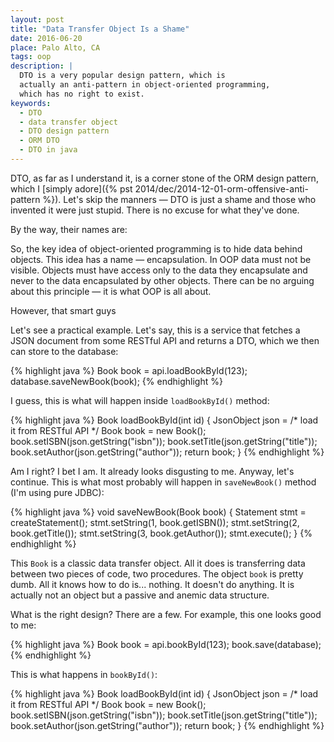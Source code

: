 ```yaml
---
layout: post
title: "Data Transfer Object Is a Shame"
date: 2016-06-20
place: Palo Alto, CA
tags: oop
description: |
  DTO is a very popular design pattern, which is
  actually an anti-pattern in object-oriented programming,
  which has no right to exist.
keywords:
  - DTO
  - data transfer object
  - DTO design pattern
  - ORM DTO
  - DTO in java
---
```


DTO, as far as I understand it, is a corner stone of the ORM design pattern,
which I [simply adore]({% pst 2014/dec/2014-12-01-orm-offensive-anti-pattern %}).
Let's skip the manners &mdash; DTO is just a shame and those who invented
it were just stupid. There is no excuse for what they've done.

<!--more-->

By the way, their names are:

So, the key idea of object-oriented programming is to hide data
behind objects. This idea has a name &mdash; encapsulation. In OOP data
must not be visible. Objects must have access only to the data they
encapsulate and never to the data encapsulated by other objects. There
can be no arguing about this principle &mdash; it is what OOP is all about.

However, that smart guys

Let's see a practical example. Let's say, this is a service that fetches
a JSON document from some RESTful API and returns a DTO, which we then
can store to the database:

{% highlight java %}
Book book = api.loadBookById(123);
database.saveNewBook(book);
{% endhighlight %}

I guess, this is what will happen inside `loadBookById()` method:

{% highlight java %}
Book loadBookById(int id) {
  JsonObject json = /* load it from RESTful API */
  Book book = new Book();
  book.setISBN(json.getString("isbn"));
  book.setTitle(json.getString("title"));
  book.setAuthor(json.getString("author"));
  return book;
}
{% endhighlight %}

Am I right? I bet I am. It already looks disgusting to me. Anyway, let's
continue. This is what most probably will happen in `saveNewBook()` method
(I'm using pure JDBC):

{% highlight java %}
void saveNewBook(Book book) {
  Statement stmt = createStatement();
  stmt.setString(1, book.getISBN());
  stmt.setString(2, book.getTitle());
  stmt.setString(3, book.getAuthor());
  stmt.execute();
}
{% endhighlight %}

This `Book` is a classic data transfer object. All it does is transferring
data between two pieces of code, two procedures. The object `book` is pretty
dumb. All it knows how to do is... nothing. It doesn't do anything. It is
actually not an object but a passive and anemic data structure.

What is the right design? There are a few. For example, this one looks
good to me:

{% highlight java %}
Book book = api.bookById(123);
book.save(database);
{% endhighlight %}

This is what happens in `bookById()`:

{% highlight java %}
Book loadBookById(int id) {
  JsonObject json = /* load it from RESTful API */
  Book book = new Book();
  book.setISBN(json.getString("isbn"));
  book.setTitle(json.getString("title"));
  book.setAuthor(json.getString("author"));
  return book;
}
{% endhighlight %}

